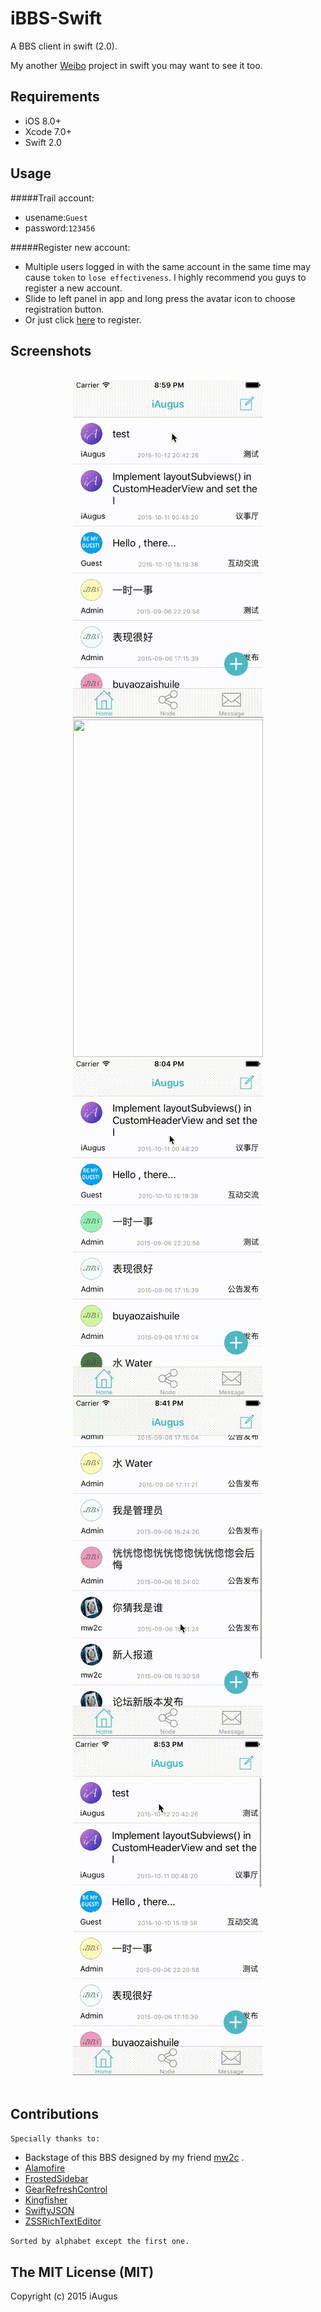 
# iBBS-Swift
 A BBS client in swift (2.0).
 
 My another [Weibo](https://github.com/iAugux/Weboot) project in swift you may want to see it too.
<br>

## Requirements

- iOS 8.0+
- Xcode 7.0+
- Swift 2.0
 
## Usage


#####Trail account:

- usename:``Guest``
- password:``123456``

#####Register new account:

- Multiple users logged in with the same account in the same time may cause ``token`` to ``lose effectiveness``. I highly recommend you guys to register a new account.
- Slide to left panel in app and long press the avatar icon to choose registration button.
- Or just click [here](http://obbs.sinaapp.com) to register.

## Screenshots
<br>

<div align=center> <img src="https://raw.githubusercontent.com/iAugux/ProjectScreenshots/master/iBBS/4.gif" width="304" height="540"/></div>
<div align=center> <img src="https://raw.githubusercontent.com/iAugux/ProjectScreenshots/master/iBBS/5.gif" width="304" height="540"/></div>
<div align=center> <img src="https://raw.githubusercontent.com/iAugux/ProjectScreenshots/master/iBBS/1.gif" width="304" height="540"/></div>
<div align=center> <img src="https://raw.githubusercontent.com/iAugux/ProjectScreenshots/master/iBBS/2.gif" width="304" height="540"/></div>
<div align=center> <img src="https://raw.githubusercontent.com/iAugux/ProjectScreenshots/master/iBBS/3.gif" width="304" height="540"/></div>

<br>

## Contributions

``Specially thanks to:``

- Backstage of this BBS designed by my friend [mw2c](https://github.com/mw2c) .
- [Alamofire](https://github.com/Alamofire/Alamofire)
- [FrostedSidebar](https://github.com/edekhayser/FrostedSidebar)
- [GearRefreshControl](https://github.com/andreamazz/GearRefreshControl)
- [Kingfisher](https://github.com/onevcat/Kingfisher)
- [SwiftyJSON](https://github.com/SwiftyJSON/SwiftyJSON)
- [ZSSRichTextEditor](https://github.com/nnhubbard/ZSSRichTextEditor)

``Sorted by alphabet except the first one.`` 

 
## The MIT License (MIT)

Copyright (c) 2015 iAugus



